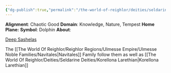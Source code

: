 ```yaml
---
{"dg-publish":true,"permalink":"/the-world-of-reighlor/deities/seldarine-deities/deep-sashelas/"}
---
```


**Alignment**: Chaotic Good
**Domain**: Knowledge, Nature, Tempest
**Home Plane:** 
**Symbol**: Dolphin
**About**: 

[Deep Sashelas](https://forgottenrealms.fandom.com/wiki/Deep_Sashelas)

The [[The World Of Reighlor/Reighlor Regions/Ulmesse Empire/Ulmesse Noble Families/Navitales\|Navitales]] Family follow them as well as [[The World Of Reighlor/Deities/Seldarine Deities/Korellona Larethian\|Korellona Larethian]]